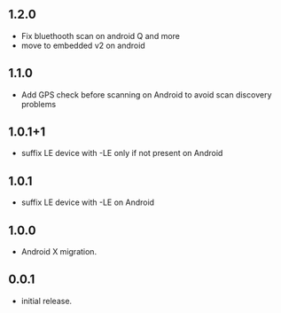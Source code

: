## 1.2.0

* Fix bluethooth scan on android Q and more
* move to embedded v2 on android

## 1.1.0

* Add GPS check before scanning on Android to avoid scan discovery problems

## 1.0.1+1

* suffix LE device with -LE only if not present on Android 

## 1.0.1

* suffix LE device with -LE on Android 

## 1.0.0

* Android X migration.

## 0.0.1

* initial release.
